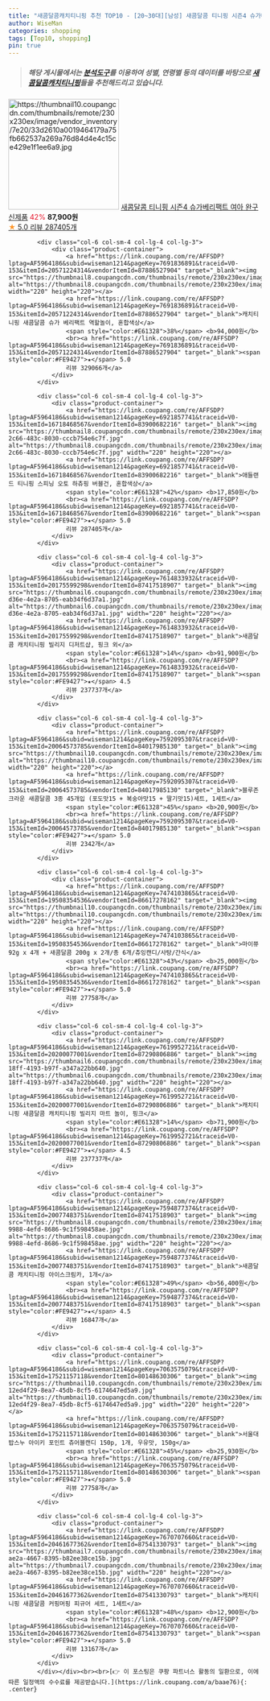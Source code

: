 ```yaml
---
title: "새콤달콤캐치티니핑 추천 TOP10 - [20~30대][남성] 새콤달콤 티니핑 시즌4 슈가베리팩트 여아 완구 신제품"
author: WiseMan
categories: shopping
tags: [Top10, shopping]
pin: true
---
```


> ##### 해당 게시물에서는 [**분석도구**](https://itemscout.io/)를 이용하여 **성별**, **연령별** 등의 데이터를 바탕으로 [**새콤달콤캐치티니핑**](https://link.coupang.com/a/baae76)들을 추천해드리고 있습니다.
<div class="container"><div class="row">
            <div class="col-6 col-sm-4 col-lg-4 col-lg-3">
                <div class="product-container">
                    <a href="https://link.coupang.com/re/AFFSDP?lptag=AF5964186&subid=wiseman1214&pageKey=7673300370&traceid=V0-153&itemId=20475512269&vendorItemId=87554633563" target="_blank"><img src="https://thumbnail10.coupangcdn.com/thumbnails/remote/230x230ex/image/vendor_inventory/7e20/33d2610a0019464179a75fb662537a269a76d84d4e4c15ce429e1f1ee6a9.jpg" alt="https://thumbnail10.coupangcdn.com/thumbnails/remote/230x230ex/image/vendor_inventory/7e20/33d2610a0019464179a75fb662537a269a76d84d4e4c15ce429e1f1ee6a9.jpg" width="220" height="220"></a>
                    <a href="https://link.coupang.com/re/AFFSDP?lptag=AF5964186&subid=wiseman1214&pageKey=7673300370&traceid=V0-153&itemId=20475512269&vendorItemId=87554633563" target="_blank">새콤달콤 티니핑 시즌4 슈가베리팩트 여아 완구 신제품</a>
                    <span style="color:#E61328">42%</span> <b>87,900원</b>
                    <br><a href="https://link.coupang.com/re/AFFSDP?lptag=AF5964186&subid=wiseman1214&pageKey=7673300370&traceid=V0-153&itemId=20475512269&vendorItemId=87554633563" target="_blank"><span style="color:#FE9427">★</span> 5.0
                    리뷰 287405개</a>
                </div>
            </div>
            
            <div class="col-6 col-sm-4 col-lg-4 col-lg-3">
                <div class="product-container">
                    <a href="https://link.coupang.com/re/AFFSDP?lptag=AF5964186&subid=wiseman1214&pageKey=7691836891&traceid=V0-153&itemId=20571224314&vendorItemId=87886527904" target="_blank"><img src="https://thumbnail8.coupangcdn.com/thumbnails/remote/230x230ex/image/vendor_inventory/ef04/7275b5688810562c31a89ea7b4dc263b74f3e5d0b5387012956c8e023116.jpeg" alt="https://thumbnail8.coupangcdn.com/thumbnails/remote/230x230ex/image/vendor_inventory/ef04/7275b5688810562c31a89ea7b4dc263b74f3e5d0b5387012956c8e023116.jpeg" width="220" height="220"></a>
                    <a href="https://link.coupang.com/re/AFFSDP?lptag=AF5964186&subid=wiseman1214&pageKey=7691836891&traceid=V0-153&itemId=20571224314&vendorItemId=87886527904" target="_blank">캐치티니핑 새콤달콤 슈가 베리팩트 역할놀이, 혼합색상</a>
                    <span style="color:#E61328">38%</span> <b>94,000원</b>
                    <br><a href="https://link.coupang.com/re/AFFSDP?lptag=AF5964186&subid=wiseman1214&pageKey=7691836891&traceid=V0-153&itemId=20571224314&vendorItemId=87886527904" target="_blank"><span style="color:#FE9427">★</span> 5.0
                    리뷰 329066개</a>
                </div>
            </div>
            
            <div class="col-6 col-sm-4 col-lg-4 col-lg-3">
                <div class="product-container">
                    <a href="https://link.coupang.com/re/AFFSDP?lptag=AF5964186&subid=wiseman1214&pageKey=6921857741&traceid=V0-153&itemId=16718468567&vendorItemId=83900682216" target="_blank"><img src="https://thumbnail8.coupangcdn.com/thumbnails/remote/230x230ex/image/retail/images/2022/11/15/12/7/229f10c6-2c66-483c-8030-cccb754e6c7f.jpg" alt="https://thumbnail8.coupangcdn.com/thumbnails/remote/230x230ex/image/retail/images/2022/11/15/12/7/229f10c6-2c66-483c-8030-cccb754e6c7f.jpg" width="220" height="220"></a>
                    <a href="https://link.coupang.com/re/AFFSDP?lptag=AF5964186&subid=wiseman1214&pageKey=6921857741&traceid=V0-153&itemId=16718468567&vendorItemId=83900682216" target="_blank">애들랜드 티니핑 스피닝 오토 하츄핑 버블건, 혼합색상</a>
                    <span style="color:#E61328">42%</span> <b>17,850원</b>
                    <br><a href="https://link.coupang.com/re/AFFSDP?lptag=AF5964186&subid=wiseman1214&pageKey=6921857741&traceid=V0-153&itemId=16718468567&vendorItemId=83900682216" target="_blank"><span style="color:#FE9427">★</span> 5.0
                    리뷰 287405개</a>
                </div>
            </div>
            
            <div class="col-6 col-sm-4 col-lg-4 col-lg-3">
                <div class="product-container">
                    <a href="https://link.coupang.com/re/AFFSDP?lptag=AF5964186&subid=wiseman1214&pageKey=7614833932&traceid=V0-153&itemId=20175599298&vendorItemId=87417518907" target="_blank"><img src="https://thumbnail6.coupangcdn.com/thumbnails/remote/230x230ex/image/retail/images/2023/10/11/17/5/652151fa-d36e-4e2a-8705-eab34f6d37a1.jpg" alt="https://thumbnail6.coupangcdn.com/thumbnails/remote/230x230ex/image/retail/images/2023/10/11/17/5/652151fa-d36e-4e2a-8705-eab34f6d37a1.jpg" width="220" height="220"></a>
                    <a href="https://link.coupang.com/re/AFFSDP?lptag=AF5964186&subid=wiseman1214&pageKey=7614833932&traceid=V0-153&itemId=20175599298&vendorItemId=87417518907" target="_blank">새콤달콤 캐치티니핑 빌리지 디저트샵, 핑크 외</a>
                    <span style="color:#E61328">14%</span> <b>91,900원</b>
                    <br><a href="https://link.coupang.com/re/AFFSDP?lptag=AF5964186&subid=wiseman1214&pageKey=7614833932&traceid=V0-153&itemId=20175599298&vendorItemId=87417518907" target="_blank"><span style="color:#FE9427">★</span> 4.5
                    리뷰 237737개</a>
                </div>
            </div>
            
            <div class="col-6 col-sm-4 col-lg-4 col-lg-3">
                <div class="product-container">
                    <a href="https://link.coupang.com/re/AFFSDP?lptag=AF5964186&subid=wiseman1214&pageKey=7592095307&traceid=V0-153&itemId=20064573785&vendorItemId=84017985130" target="_blank"><img src="https://thumbnail10.coupangcdn.com/thumbnails/remote/230x230ex/image/vendor_inventory/f312/0e52fd8175f6769ffe029163409ee8c4f3b9aebc0a6fa31ff47b3ea364e8.jpg" alt="https://thumbnail10.coupangcdn.com/thumbnails/remote/230x230ex/image/vendor_inventory/f312/0e52fd8175f6769ffe029163409ee8c4f3b9aebc0a6fa31ff47b3ea364e8.jpg" width="220" height="220"></a>
                    <a href="https://link.coupang.com/re/AFFSDP?lptag=AF5964186&subid=wiseman1214&pageKey=7592095307&traceid=V0-153&itemId=20064573785&vendorItemId=84017985130" target="_blank">블루존 크라운 새콤달콤 3종 45개입 (포도맛15 + 복숭아맛15 + 딸기맛15)세트, 1세트</a>
                    <span style="color:#E61328">45%</span> <b>20,900원</b>
                    <br><a href="https://link.coupang.com/re/AFFSDP?lptag=AF5964186&subid=wiseman1214&pageKey=7592095307&traceid=V0-153&itemId=20064573785&vendorItemId=84017985130" target="_blank"><span style="color:#FE9427">★</span> 5.0
                    리뷰 2342개</a>
                </div>
            </div>
            
            <div class="col-6 col-sm-4 col-lg-4 col-lg-3">
                <div class="product-container">
                    <a href="https://link.coupang.com/re/AFFSDP?lptag=AF5964186&subid=wiseman1214&pageKey=7474103865&traceid=V0-153&itemId=19508354536&vendorItemId=86617278162" target="_blank"><img src="https://thumbnail10.coupangcdn.com/thumbnails/remote/230x230ex/image/vendor_inventory/0df9/4c8eff94bb33c0e4ed0936c8cc55a095c60eca24a11767659b81dc88c7f7.jpg" alt="https://thumbnail10.coupangcdn.com/thumbnails/remote/230x230ex/image/vendor_inventory/0df9/4c8eff94bb33c0e4ed0936c8cc55a095c60eca24a11767659b81dc88c7f7.jpg" width="220" height="220"></a>
                    <a href="https://link.coupang.com/re/AFFSDP?lptag=AF5964186&subid=wiseman1214&pageKey=7474103865&traceid=V0-153&itemId=19508354536&vendorItemId=86617278162" target="_blank">마이쮸 92g x 4개 + 새콤달콤 200g x 2개/총 6개/츄잉캔디/사탕/간식</a>
                    <span style="color:#E61328">43%</span> <b>25,000원</b>
                    <br><a href="https://link.coupang.com/re/AFFSDP?lptag=AF5964186&subid=wiseman1214&pageKey=7474103865&traceid=V0-153&itemId=19508354536&vendorItemId=86617278162" target="_blank"><span style="color:#FE9427">★</span> 5.0
                    리뷰 27758개</a>
                </div>
            </div>
            
            <div class="col-6 col-sm-4 col-lg-4 col-lg-3">
                <div class="product-container">
                    <a href="https://link.coupang.com/re/AFFSDP?lptag=AF5964186&subid=wiseman1214&pageKey=7619952721&traceid=V0-153&itemId=20200077001&vendorItemId=87290806886" target="_blank"><img src="https://thumbnail6.coupangcdn.com/thumbnails/remote/230x230ex/image/retail/images/2023/09/25/18/9/88bb7744-18ff-4193-b97f-a347a22bb640.jpg" alt="https://thumbnail6.coupangcdn.com/thumbnails/remote/230x230ex/image/retail/images/2023/09/25/18/9/88bb7744-18ff-4193-b97f-a347a22bb640.jpg" width="220" height="220"></a>
                    <a href="https://link.coupang.com/re/AFFSDP?lptag=AF5964186&subid=wiseman1214&pageKey=7619952721&traceid=V0-153&itemId=20200077001&vendorItemId=87290806886" target="_blank">캐치티니핑 새콤달콤 캐치티니핑 빌리지 마트 놀이, 핑크</a>
                    <span style="color:#E61328">14%</span> <b>71,900원</b>
                    <br><a href="https://link.coupang.com/re/AFFSDP?lptag=AF5964186&subid=wiseman1214&pageKey=7619952721&traceid=V0-153&itemId=20200077001&vendorItemId=87290806886" target="_blank"><span style="color:#FE9427">★</span> 4.5
                    리뷰 237737개</a>
                </div>
            </div>
            
            <div class="col-6 col-sm-4 col-lg-4 col-lg-3">
                <div class="product-container">
                    <a href="https://link.coupang.com/re/AFFSDP?lptag=AF5964186&subid=wiseman1214&pageKey=7594877374&traceid=V0-153&itemId=20077483751&vendorItemId=87417518903" target="_blank"><img src="https://thumbnail8.coupangcdn.com/thumbnails/remote/230x230ex/image/retail/images/2023/10/11/17/1/7c3c437c-9988-4efd-8686-9c1f598458ae.jpg" alt="https://thumbnail8.coupangcdn.com/thumbnails/remote/230x230ex/image/retail/images/2023/10/11/17/1/7c3c437c-9988-4efd-8686-9c1f598458ae.jpg" width="220" height="220"></a>
                    <a href="https://link.coupang.com/re/AFFSDP?lptag=AF5964186&subid=wiseman1214&pageKey=7594877374&traceid=V0-153&itemId=20077483751&vendorItemId=87417518903" target="_blank">새콤달콤 캐치티니핑 아이스크림카, 1개</a>
                    <span style="color:#E61328">49%</span> <b>56,400원</b>
                    <br><a href="https://link.coupang.com/re/AFFSDP?lptag=AF5964186&subid=wiseman1214&pageKey=7594877374&traceid=V0-153&itemId=20077483751&vendorItemId=87417518903" target="_blank"><span style="color:#FE9427">★</span> 4.5
                    리뷰 16847개</a>
                </div>
            </div>
            
            <div class="col-6 col-sm-4 col-lg-4 col-lg-3">
                <div class="product-container">
                    <a href="https://link.coupang.com/re/AFFSDP?lptag=AF5964186&subid=wiseman1214&pageKey=7063575079&traceid=V0-153&itemId=17521157118&vendorItemId=80148630306" target="_blank"><img src="https://thumbnail10.coupangcdn.com/thumbnails/remote/230x230ex/image/retail/images/7460075459297708-12ed4f29-8ea7-45db-8cf5-6174647ed5a9.jpg" alt="https://thumbnail10.coupangcdn.com/thumbnails/remote/230x230ex/image/retail/images/7460075459297708-12ed4f29-8ea7-45db-8cf5-6174647ed5a9.jpg" width="220" height="220"></a>
                    <a href="https://link.coupang.com/re/AFFSDP?lptag=AF5964186&subid=wiseman1214&pageKey=7063575079&traceid=V0-153&itemId=17521157118&vendorItemId=80148630306" target="_blank">서울대밥스누 아이키 포인트 츄어블캔디 150p, 1개, 우유맛, 150g</a>
                    <span style="color:#E61328">45%</span> <b>25,930원</b>
                    <br><a href="https://link.coupang.com/re/AFFSDP?lptag=AF5964186&subid=wiseman1214&pageKey=7063575079&traceid=V0-153&itemId=17521157118&vendorItemId=80148630306" target="_blank"><span style="color:#FE9427">★</span> 5.0
                    리뷰 27758개</a>
                </div>
            </div>
            
            <div class="col-6 col-sm-4 col-lg-4 col-lg-3">
                <div class="product-container">
                    <a href="https://link.coupang.com/re/AFFSDP?lptag=AF5964186&subid=wiseman1214&pageKey=7670707660&traceid=V0-153&itemId=20461677362&vendorItemId=87541330793" target="_blank"><img src="https://thumbnail7.coupangcdn.com/thumbnails/remote/230x230ex/image/retail/images/2023/10/23/16/2/81431faa-ae2a-4667-8395-b82ee38ce15b.jpg" alt="https://thumbnail7.coupangcdn.com/thumbnails/remote/230x230ex/image/retail/images/2023/10/23/16/2/81431faa-ae2a-4667-8395-b82ee38ce15b.jpg" width="220" height="220"></a>
                    <a href="https://link.coupang.com/re/AFFSDP?lptag=AF5964186&subid=wiseman1214&pageKey=7670707660&traceid=V0-153&itemId=20461677362&vendorItemId=87541330793" target="_blank">캐치티니핑 새콤달콤 커핑머핑 피규어 세트, 1세트</a>
                    <span style="color:#E61328">48%</span> <b>12,900원</b>
                    <br><a href="https://link.coupang.com/re/AFFSDP?lptag=AF5964186&subid=wiseman1214&pageKey=7670707660&traceid=V0-153&itemId=20461677362&vendorItemId=87541330793" target="_blank"><span style="color:#FE9427">★</span> 5.0
                    리뷰 13167개</a>
                </div>
            </div>
            </div></div><br><br>[👉 이 포스팅은 쿠팡 파트너스 활동의 일환으로, 이에 따른 일정액의 수수료를 제공받습니다.](https://link.coupang.com/a/baae76){: .center}